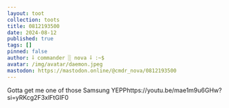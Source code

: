 ```yaml
---
layout: toot
collection: toots
title: 0812193500
date: 2024-08-12
published: true
tags: []
pinned: false
author: ⸸ commander ░ nova ⸸ :~$
avatar: /img/avatar/daemon.jpeg
mastodon: https://mastodon.online/@cmdr_nova/0812193500
---
```


Gotta get me one of those Samsung YEPPhttps://youtu.be/mae1m9u6GHw?si=yRKcg2F3xlFtGIF0
